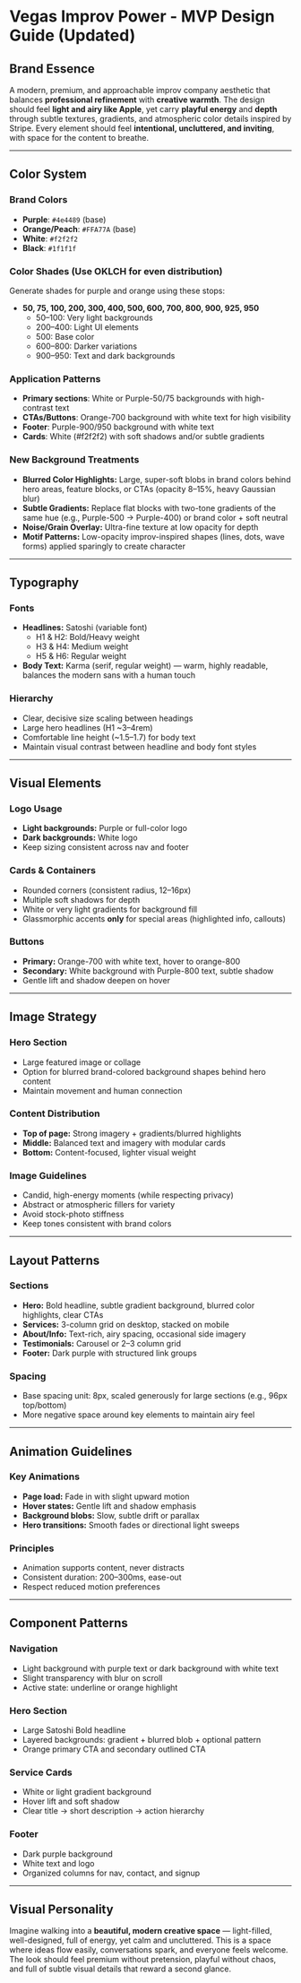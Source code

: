 # Vegas Improv Power - MVP Design Guide (Updated)

## Brand Essence
A modern, premium, and approachable improv company aesthetic that balances **professional refinement** with **creative warmth**.
The design should feel **light and airy like Apple**, yet carry **playful energy** and **depth** through subtle textures, gradients, and atmospheric color details inspired by Stripe.
Every element should feel **intentional, uncluttered, and inviting**, with space for the content to breathe.

---

## Color System

### Brand Colors
- **Purple**: `#4e4489` (base)
- **Orange/Peach**: `#FFA77A` (base)
- **White**: `#f2f2f2`
- **Black**: `#1f1f1f`

### Color Shades (Use OKLCH for even distribution)
Generate shades for purple and orange using these stops:
- **50, 75, 100, 200, 300, 400, 500, 600, 700, 800, 900, 925, 950**
  - 50–100: Very light backgrounds
  - 200–400: Light UI elements
  - 500: Base color
  - 600–800: Darker variations
  - 900–950: Text and dark backgrounds

### Application Patterns
- **Primary sections**: White or Purple-50/75 backgrounds with high-contrast text
- **CTAs/Buttons**: Orange-700 background with white text for high visibility
- **Footer**: Purple-900/950 background with white text
- **Cards**: White (#f2f2f2) with soft shadows and/or subtle gradients

### New Background Treatments
- **Blurred Color Highlights:** Large, super-soft blobs in brand colors behind hero areas, feature blocks, or CTAs (opacity 8–15%, heavy Gaussian blur)
- **Subtle Gradients:** Replace flat blocks with two-tone gradients of the same hue (e.g., Purple-500 → Purple-400) or brand color + soft neutral
- **Noise/Grain Overlay:** Ultra-fine texture at low opacity for depth
- **Motif Patterns:** Low-opacity improv-inspired shapes (lines, dots, wave forms) applied sparingly to create character

---

## Typography

### Fonts
- **Headlines:** Satoshi (variable font)
  - H1 & H2: Bold/Heavy weight
  - H3 & H4: Medium weight
  - H5 & H6: Regular weight
- **Body Text:** Karma (serif, regular weight) — warm, highly readable, balances the modern sans with a human touch

### Hierarchy
- Clear, decisive size scaling between headings
- Large hero headlines (H1 ~3–4rem)
- Comfortable line height (~1.5–1.7) for body text
- Maintain visual contrast between headline and body font styles

---

## Visual Elements

### Logo Usage
- **Light backgrounds:** Purple or full-color logo
- **Dark backgrounds:** White logo
- Keep sizing consistent across nav and footer

### Cards & Containers
- Rounded corners (consistent radius, 12–16px)
- Multiple soft shadows for depth
- White or very light gradients for background fill
- Glassmorphic accents **only** for special areas (highlighted info, callouts)

### Buttons
- **Primary:** Orange-700 with white text, hover to orange-800
- **Secondary:** White background with Purple-800 text, subtle shadow
- Gentle lift and shadow deepen on hover

---

## Image Strategy

### Hero Section
- Large featured image or collage
- Option for blurred brand-colored background shapes behind hero content
- Maintain movement and human connection

### Content Distribution
- **Top of page:** Strong imagery + gradients/blurred highlights
- **Middle:** Balanced text and imagery with modular cards
- **Bottom:** Content-focused, lighter visual weight

### Image Guidelines
- Candid, high-energy moments (while respecting privacy)
- Abstract or atmospheric fillers for variety
- Avoid stock-photo stiffness
- Keep tones consistent with brand colors

---

## Layout Patterns

### Sections
- **Hero:** Bold headline, subtle gradient background, blurred color highlights, clear CTAs
- **Services:** 3-column grid on desktop, stacked on mobile
- **About/Info:** Text-rich, airy spacing, occasional side imagery
- **Testimonials:** Carousel or 2–3 column grid
- **Footer:** Dark purple with structured link groups

### Spacing
- Base spacing unit: 8px, scaled generously for large sections (e.g., 96px top/bottom)
- More negative space around key elements to maintain airy feel

---

## Animation Guidelines

### Key Animations
- **Page load:** Fade in with slight upward motion
- **Hover states:** Gentle lift and shadow emphasis
- **Background blobs:** Slow, subtle drift or parallax
- **Hero transitions:** Smooth fades or directional light sweeps

### Principles
- Animation supports content, never distracts
- Consistent duration: 200–300ms, ease-out
- Respect reduced motion preferences

---

## Component Patterns

### Navigation
- Light background with purple text or dark background with white text
- Slight transparency with blur on scroll
- Active state: underline or orange highlight

### Hero Section
- Large Satoshi Bold headline
- Layered backgrounds: gradient + blurred blob + optional pattern
- Orange primary CTA and secondary outlined CTA

### Service Cards
- White or light gradient background
- Hover lift and soft shadow
- Clear title → short description → action hierarchy

### Footer
- Dark purple background
- White text and logo
- Organized columns for nav, contact, and signup

---

## Visual Personality
Imagine walking into a **beautiful, modern creative space** — light-filled, well-designed, full of energy, yet calm and uncluttered.
This is a space where ideas flow easily, conversations spark, and everyone feels welcome.
The look should feel premium without pretension, playful without chaos, and full of subtle visual details that reward a second glance.


